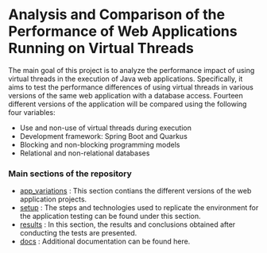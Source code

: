 # Analysis and Comparison of the Performance of Web Applications Running on Virtual Threads

The main goal of this project is to analyze the performance impact of using virtual threads in the execution of Java web applications. Specifically, it aims to test the performance differences of using virtual threads in various versions of the same web application with a database access. Fourteen different versions of the application will be compared using the following four variables:

- Use and non-use of virtual threads during execution
- Development framework: Spring Boot and Quarkus
- Blocking and non-blocking programming models
- Relational and non-relational databases


### Main sections of the repository
- [app_variations](/app_variations/) : This section contians the different versions of the web application projects.
- [setup](/setup/) : The steps and technologies used to replicate the environment for the application testing can be found under this section.
- [results](/results) : 
In this section, the results and conclusions obtained after conducting the tests are presented.
- [docs](/docs/) : Additional documentation can be found here.

